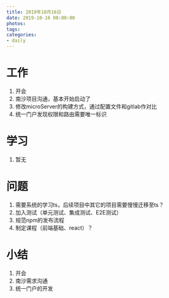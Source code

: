 ```yaml
---
title: 2019年10月16日
date: 2019-10-16 08:00:00
photos:
tags: 
categories:
- daily
---
```


# 工作

1. 开会
2. 南沙项目沟通，基本开始启动了
3. 修改microServer的构建方式，通过配置文件和gitlab作对比
4. 统一门户发现权限和路由需要唯一标识

# 学习

1. 暂无

# 问题

1. 需要系统的学习ts，后续项目中其它的项目需要慢慢迁移至ts？
2. 加入测试（单元测试、集成测试、E2E测试）
3. 规范npm的发布流程
4. 制定课程（前端基础、react）？

# 小结

1. 开会
2. 南沙需求沟通
3. 统一门户的开发
